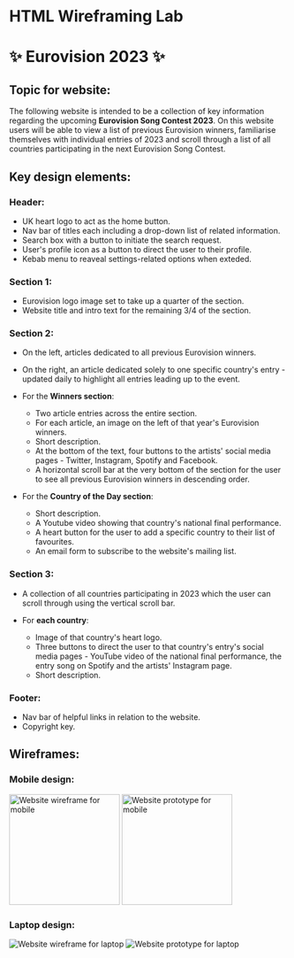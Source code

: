 # HTML Wireframing Lab

# ✨ Eurovision 2023 ✨ 

## Topic for website:

The following website is intended to be a collection of key information regarding the upcoming **Eurovision Song Contest 2023**. On this website users will be able to view a list of previous Eurovision winners, familiarise themselves with individual entries of 2023 and scroll through a list of all countries participating in the next Eurovision Song Contest.

## Key design elements:

### Header:

* UK heart logo to act as the home button.
* Nav bar of titles each including a drop-down list of related information.
* Search box with a button to initiate the search request.
* User's profile icon as a button to direct the user to their profile.
* Kebab menu to reaveal settings-related options when exteded.

### Section 1:

* Eurovision logo image set to take up a quarter of the section.
* Website title and intro text for the remaining 3/4 of the section.

### Section 2:

* On the left, articles dedicated to all previous Eurovision winners. 
* On the right, an article dedicated solely to one specific country's entry - updated daily to highlight all entries leading up to the event.

* For the **Winners section**:
	* Two article entries across the entire section.
	* For each article, an image on the left of that year's Eurovision winners.
	* Short description.
	* At the bottom of the text, four buttons to the artists' social media pages - Twitter, Instagram, Spotify and Facebook.
	* A horizontal scroll bar at the very bottom of the section for the user to see all previous Eurovision winners in descending order.

* For the **Country of the Day section**:
	* Short description.
	* A Youtube video showing that country's national final performance.
	* A heart button for the user to add a specific country to their list of favourites.
	* An email form to subscribe to the website's mailing list.

### Section 3:

* A collection of all countries participating in 2023 which the user can scroll through using the vertical scroll bar.

* For **each country**:
	* 	Image of that country's heart logo. 
	*  Three buttons to direct the user to that country's entry's social media pages - YouTube video of the national final performance, the entry song on Spotify and the artists' Instagram page.
	*  Short description.

### Footer: 

* Nav bar of helpful links in relation to the website.
* Copyright key. 


## Wireframes:

### Mobile design:
<img src="file:///Users/migle/coursework/week_07/day%204/html_lab/wireframes/WF_mobile.png" alt="Website wireframe for mobile" width="200"> 
<img src="file:///Users/migle/coursework/week_07/day%204/html_lab/wireframes/prototype_mobile.png" alt="Website prototype for mobile" width="200"> 

### Laptop design:
<img src="file:///Users/migle/coursework/week_07/day%204/html_lab/wireframes/WF_desktop.png" alt="Website wireframe for laptop"> 
<img src="file:///Users/migle/coursework/week_07/day%204/html_lab/wireframes/prototype_desktop.png" alt="Website prototype for laptop"> 


